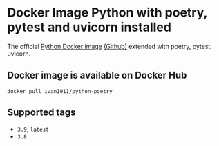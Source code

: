 # Docker Image Python with poetry, pytest and uvicorn installed
The official [Python Docker image](https://hub.docker.com/_/python) [(Github)](https://github.com/docker-library/postgres) extended with poetry, pytest, uvicorn.

## Docker image is available on Docker Hub
`docker pull ivan1911/python-poetry`

## Supported tags

- `3.9`, `latest`
- `3.8`

